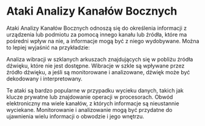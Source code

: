 # Ataki Analizy Kanałów Bocznych

Ataki Analizy Kanałów Bocznych odnoszą się do określenia informacji z urządzenia lub podmiotu za pomocą innego kanału lub źródła, które ma pośredni wpływ na nie, a informacje mogą być z niego wydobywane. Można to lepiej wyjaśnić na przykładzie:

Analiza wibracji w szklanych arkuszach znajdujących się w pobliżu źródła dźwięku, które nie jest dostępne. Wibracje w szkle są wpływane przez źródło dźwięku, a jeśli są monitorowane i analizowane, dźwięk może być dekodowany i interpretowany.

Te ataki są bardzo popularne w przypadku wycieku danych, takich jak klucze prywatne lub znajdowanie operacji w procesorach. Obwód elektroniczny ma wiele kanałów, z których informacje są nieustannie wyciekane. Monitorowanie i analizowanie mogą być przydatne do ujawnienia wielu informacji o obwodzie i jego wnętrzu.
